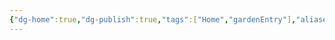 ```yaml
---
{"dg-home":true,"dg-publish":true,"tags":["Home","gardenEntry"],"aliases":null,"permalink":"/home/","dgPassFrontmatter":true}
---
```


